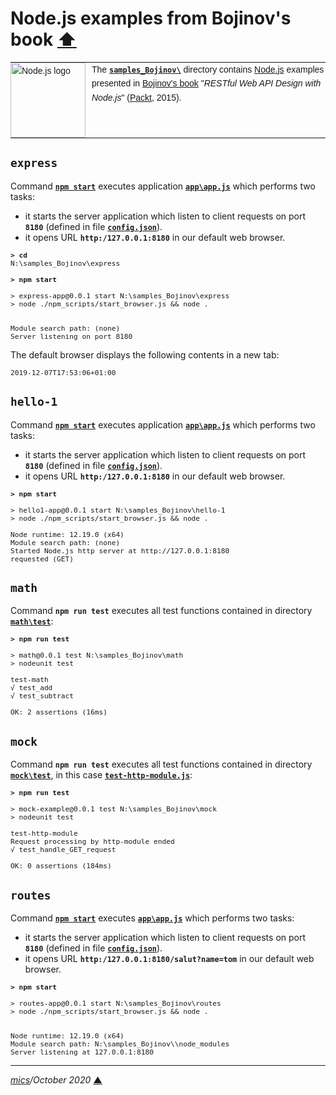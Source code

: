 # <span id="top">Node.js examples from Bojinov's book</span> <span style="size:30%;"><a href="../README.md">⬆</a></span>

<table style="font-family:Helvetica,Arial;font-size:14px;line-height:1.6;">
  <tr>
  <td style="border:0;padding:0 10px 0 0;min-width:120px;"><a href="https://nodejs.org/"><img src="https://nodejs.org/static/images/logos/nodejs-new-pantone-black.svg" width="120" alt="Node.js logo"/></a></td>
  <td style="border:0;padding:0;vertical-align:text-top;">The <a href="."><strong><code>samples_Bojinov\</code></strong></a> directory contains <a href="https://nodejs.org/" alt="Node.js">Node.js</a> examples presented in <a href="https://www.amazon.com/RESTful-Web-API-Design-Node-JS/dp/1786469138">Bojinov's book</a> "<i>RESTful Web API Design with Node.js</i>" (<a href="https://www.packtpub.com/" rel="external" title="Packt Publishing">Packt</a>, 2015).</td>
  </tr>
</table>


## `express`

Command [**`npm start`**](./express/package.json) executes application [**`app\app.js`**](./express/app/app.js) which performs two tasks:

- it starts the server application which listen to client requests on port **`8180`** (defined in file [**`config.json`**](./express/config_TEMPLATE.json)).
- it opens URL **`http:/127.0.0.1:8180`** in our default web browser.

<pre style="font-size:80%;">
<b>&gt; cd</b>
N:\samples_Bojinov\express
&nbsp;
<b>&gt; npm start</b>

> express-app@0.0.1 start N:\samples_Bojinov\express
> node ./npm_scripts/start_browser.js && node .


Module search path: (none)
Server listening on port 8180
</pre>

The default browser displays the following contents in a new tab:

<pre style="font-size:80%;">
2019-12-07T17:53:06+01:00
</pre>


## `hello-1`

Command [**`npm start`**](./hello-1/package.json) executes application [**`app\app.js`**](./hello-1/app/app.js) which performs two tasks:

- it starts the server application which listen to client requests on port **`8180`** (defined in file [**`config.json`**](./hello-1/config_TEMPLATE.json)).
- it opens URL **`http:/127.0.0.1:8180`** in our default web browser.

<pre style="font-size:80%;">
<b>&gt; npm start</b>

&gt; hello1-app@0.0.1 start N:\samples_Bojinov\hello-1
&gt; node ./npm_scripts/start_browser.js && node .</b>

Node runtime: 12.19.0 (x64)
Module search path: (none)
Started Node.js http server at http://127.0.0.1:8180
requested (GET)
</pre>


## `math`

Command **`npm run test`** executes all test functions contained in directory [**`math\test`**](math/test/):

<pre style="font-size:80%;">
<b>&gt; npm run test</b>

&gt; math@0.0.1 test N:\samples_Bojinov\math
&gt; nodeunit test

test-math
√ test_add
√ test_subtract

OK: 2 assertions (16ms)
</pre>


## `mock`

Command **`npm run test`** executes all test functions contained in directory [**`mock\test`**](mock/test/), in this case [**`test-http-module.js`**](mock/test/test-http-module.js):

<pre style="font-size:80%;">
<b>&gt; npm run test</b>

> mock-example@0.0.1 test N:\samples_Bojinov\mock
> nodeunit test

test-http-module
Request processing by http-module ended
√ test_handle_GET_request

OK: 0 assertions (184ms)
</pre>


## `routes`

Command [**`npm start`**](./routes/package.json) executes [**`app\app.js`**](./routes/app/app.js) which performs two tasks:

- it starts the server application which listen to client requests on port **`8180`** (defined in file [**`config.json`**](./routes/config_TEMPLATE.json)).
- it opens URL **`http:/127.0.0.1:8180/salut?name=tom`** in our default web browser.

<pre style="font-size:80%;">
<b>&gt; npm start</b>

&gt; routes-app@0.0.1 start N:\samples_Bojinov\routes
&gt; node ./npm_scripts/start_browser.js && node .</b>


Node runtime: 12.19.0 (x64)
Module search path: N:\samples_Bojinov\\node_modules
Server listening at 127.0.0.1:8180
</pre>

***

*[mics](https://lampwww.epfl.ch/~michelou/)/October 2020* [**&#9650;**](#top)
<span id="bottom">&nbsp;</span>
